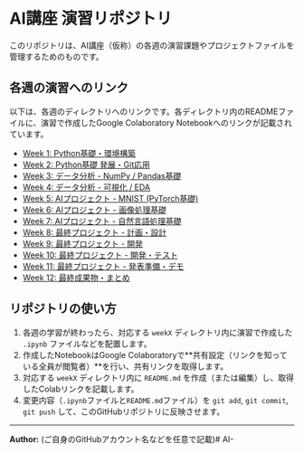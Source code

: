 # AI講座 演習リポジトリ

このリポジトリは、AI講座（仮称）の各週の演習課題やプロジェクトファイルを管理するためのものです。

## 各週の演習へのリンク

以下は、各週のディレクトリへのリンクです。各ディレクトリ内のREADMEファイルに、演習で作成したGoogle Colaboratory Notebookへのリンクが記載されています。

* [Week 1: Python基礎・環境構築](./week01/)
* [Week 2: Python基礎 発展・Git応用](./week02/)
* [Week 3: データ分析 - NumPy / Pandas基礎](./week03/)
* [Week 4: データ分析 - 可視化 / EDA](./week04/)
* [Week 5: AIプロジェクト - MNIST (PyTorch基礎)](./week05/)
* [Week 6: AIプロジェクト - 画像処理基礎](./week06/)
* [Week 7: AIプロジェクト - 自然言語処理基礎](./week07/)
* [Week 8: 最終プロジェクト - 計画・設計](./week08/)
* [Week 9: 最終プロジェクト - 開発](./week09/)
* [Week 10: 最終プロジェクト - 開発・テスト](./week10/)
* [Week 11: 最終プロジェクト - 発表準備・デモ](./week11/)
* [Week 12: 最終成果物・まとめ](./week12/)

## リポジトリの使い方

1.  各週の学習が終わったら、対応する `weekX` ディレクトリ内に演習で作成した `.ipynb` ファイルなどを配置します。
2.  作成したNotebookはGoogle Colaboratoryで**共有設定（リンクを知っている全員が閲覧者）**を行い、共有リンクを取得します。
3.  対応する `weekX` ディレクトリ内に `README.md` を作成（または編集）し、取得したColabリンクを記載します。
4.  変更内容（`.ipynb`ファイルと`README.md`ファイル）を `git add`, `git commit`, `git push` して、このGitHubリポジトリに反映させます。

---

**Author:** (ご自身のGitHubアカウント名などを任意で記載)# AI-

